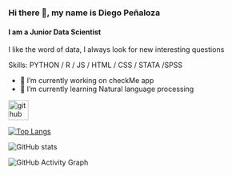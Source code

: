 ### Hi there 👋, my name is Diego Peñaloza
#### I am a Junior Data Scientist

I like the word of data, I always look for new interesting questions



Skills: PYTHON  / R / JS / HTML / CSS / STATA /SPSS

- 🔭 I’m currently working on checkMe app 
- 🌱 I’m currently learning Natural language processing 


[<img src='https://cdn.jsdelivr.net/npm/simple-icons@3.0.1/icons/github.svg' alt='github' height='40'>](https://github.com/diegopenaloza)  

[![Top Langs](https://github-readme-stats.vercel.app/api/top-langs/?username=diegopenaloza)](https://github.com/anuraghazra/github-readme-stats)

![GitHub stats](https://github-readme-stats.vercel.app/api?username=diegopenaloza&show_icons=true)  

![GitHub Activity Graph](https://activity-graph.herokuapp.com/graph?username=diegopenaloza)  


